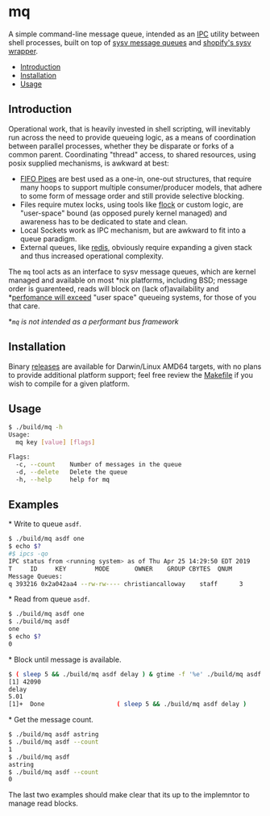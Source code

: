 # mq

A simple command-line message queue, intended as an [IPC](https://www.tldp.org/LDP/tlk/ipc/ipc.html) utility between shell processes, built on top of [sysv message queues](https://www.softprayog.in/programming/interprocess-communication-using-system-v-message-queues-in-linux) and [shopify's sysv wrapper](https://github.com/Shopify/sysv_mq).

* [Introduction](#introduction)
* [Installation](#installation)
* [Usage](#usage)

## Introduction

Operational work, that is heavily invested in shell scripting, will inevitably run across the need to provide queueing logic, as a means of coordination between parallel processes, whether they be disparate or forks of a common parent. Coordinating "thread" access, to shared resources, using posix supplied mechanisms, is awkward at best:

  - [FIFO Pipes](https://www.gnu.org/software/libc/manual/html_node/Pipes-and-FIFOs.html) are best used as a one-in, one-out structures, that require many hoops to support multiple consumer/producer models, that adhere to some form of message order and still provide selective blocking.
  - Files require mutex locks, using tools like [flock](https://linux.die.net/man/1/flock) or custom logic, are "user-space" bound (as opposed purely kernel managed) and awareness has to be dedicated to state and clean.
  - Local Sockets work as IPC mechanism, but are awkward to fit into a queue paradigm.
  - External queues, like [redis](https://redis.io), obviously require expanding a given stack and thus increased operational complexity.

The `mq` tool acts as an interface to sysv message queues, which are kernel managed and available on most \*nix platforms, including BSD; message order is guarenteed, reads will block on (lack of)availability and \*[perfomance will exceed]() "user space" queueing systems, for those of you that care.

\**`mq` is not intended as a performant bus framework*

## Installation

Binary [releases](./releases) are available for Darwin/Linux AMD64 targets, with no plans to provide additional platform support; feel free review the [Makefile](./Makefile) if you wish to compile for a given platform.

## Usage

```bash
$ ./build/mq -h
Usage:
  mq key [value] [flags]

Flags:
  -c, --count    Number of messages in the queue
  -d, --delete   Delete the queue
  -h, --help     help for mq
```

## Examples

\* Write to queue `asdf`.

```bash
$ ./build/mq asdf one
$ echo $?
#$ ipcs -qo
IPC status from <running system> as of Thu Apr 25 14:29:50 EDT 2019
T     ID     KEY        MODE       OWNER    GROUP CBYTES  QNUM
Message Queues:
q 393216 0x2a042aa4 --rw-rw---- christiancalloway    staff      3      1
```

\* Read from queue `asdf`.

```bash
$ ./build/mq asdf one
$ ./build/mq asdf
one
$ echo $?
0
```

\* Block until message is available.

```bash
$ ( sleep 5 && ./build/mq asdf delay ) & gtime -f '%e' ./build/mq asdf
[1] 42090
delay
5.01
[1]+  Done                    ( sleep 5 && ./build/mq asdf delay )
```

\* Get the message count.

```bash
$ ./build/mq asdf astring
$ ./build/mq asdf --count
1
$ ./build/mq asdf
astring
$ ./build/mq asdf --count
0
```

The last two examples should make clear that its up to the implemntor to manage read blocks.
